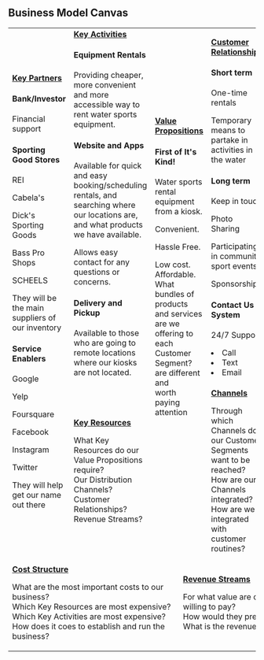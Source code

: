 ## Business Model Canvas

<table>
  <tr>
    <td rowspan="2">
      <b><a href="Key_Partners.md">Key Partners</a></b>
      <h4>  Bank/Investor  </h4>
        <p>Financial support<br>
      <h4>  Sporting Good Stores  </h4>
        <p>REI<br>
        <p>Cabela's</br>
        <p>Dick's Sporting Goods</br>
        <p>Bass Pro Shops</br>
        <p>SCHEELS</br>
          <p>They will be the main suppliers of our inventory</p>
      <h4>  Service Enablers  </h4>
        <p>Google</br>
        <p>Yelp</br>
        <p>Foursquare</br>
        <p>Facebook</br>
        <p>Instagram</br>
        <p>Twitter</br>
        <p>They will help get our name out there<br>
    </td>
    <td>
      <b><a href="Key_Activities.md">Key Activities</a></b>
      <h4>Equipment Rentals</h4>
      <p>Providing cheaper, more convenient and more accessible way to rent water sports equipment.<br>
      <h4>Website and Apps</h4>
      <p>Available for quick and easy booking/scheduling rentals, and searching where our locations are, and what products we have available.<br> 
      <p>Allows easy contact for any questions or concerns.<br>
      <h4>Delivery and Pickup</h4>
      <p>Available to those who are going to remote locations where our kiosks are not located.<br>
    </td>
    <td rowspan="2" colspan="2">
      <b><a href="Value_Propositions.md">Value Propositions</a></b>
      <h4>First of It's Kind!</h4>
      <p>Water sports rental equipment from a kiosk.<br>
      <p>Convenient.<br>
      <p>Hassle Free.<br>
      <p>Low cost. Affordable.<br>
      What bundles of products and services are we offering to each Customer Segment?<br>
      are different and <br>
      worth paying <br>
      attention</p>
      <br><br><br><br><br>
    </td>
    <td>
      <b><a href="Customer_Relationships.md">Customer Relationships</a></b>
      <h4>Short term</h4>
       <p>One-time rentals</br>
       <p>Temporary means to partake in activities in the water</br>
      <h4>Long term</h4>
        <p>Keep in touch<br> 
        <p>Photo Sharing<br>
        <p>Participating in community sport events<br>
        <p>Sponsorship<br>
      <h4>Contact Us System</h4>
        <p> 24/7 Support <br>
          <li>Call</li>
          <li>Text</li>
          <li>Email</li>
    </td>
    <td rowspan="2">
      <b><a href="Customer_Segments.md">Customer Segments</a></b>
      <h4>For Anyone</h4>
      <p>Small/Niche community<br>
      <p>Ages 18 and older<br>
      <p>Active<br>
      <p>Outdoorsy<br>
      <p>Customers looking for water sport equipment<br>
    </td>
  </tr>
  <tr>
    <td>
      <b><a href="Key_Resources.md">Key Resources</a></b>
      <p>What Key Resources do our Value Propositions require?<br>
      Our Distribution Channels?<br>
        Customer Relationships?<br>
        Revenue Streams?</p>
    </td>
    <td>
      <b><a href="Channels.md">Channels</a></b>
      <p>Through which Channels do our Customer Segments want to be reached?<br>
      How are our Channels integrated?
      How are we integrated with customer routines?</p>
    </td>
  </tr>
  <tr>
    <td colspan="3">
      <b><a href="Financial_Plan.md">Cost Structure</a></b>
      <p>What are the most important costs to our business?<br>
      Which Key Resources are most expensive?<br>
      Which Key Activities are most expensive?<br>
      How does it coes to establish and run the business?</p>
    </td>
    <td colspan="3">
      <b><a href="Financial_Plan.md">Revenue Streams</a></b>
      <p>For what value are customers willing to pay? <br>
      How would they prefer to pay? <br>
      What is the revenue structure?</p>
    </td>
  </tr>
</table>
